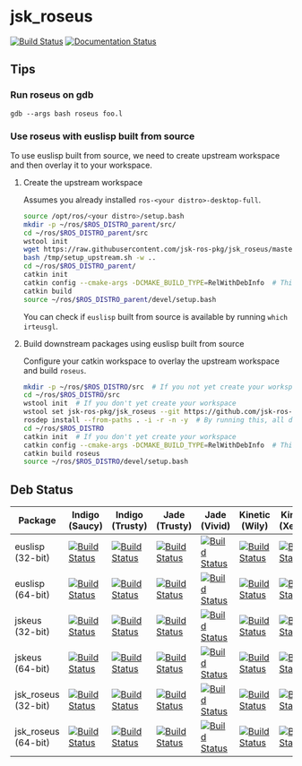 # jsk_roseus

[![Build Status](https://travis-ci.org/jsk-ros-pkg/jsk_roseus.png?branch=master)](https://travis-ci.org/jsk-ros-pkg/jsk_roseus)
[![Documentation Status](https://readthedocs.org/projects/euslisp-docs/badge/?version=latest)](http://euslisp-docs.readthedocs.org/en/latest/roseus/)

## Tips

### Run roseus on gdb
```
gdb --args bash roseus foo.l
```


### Use roseus with euslisp built from source

To use euslisp built from source, we need to create upstream workspace and then overlay it to your workspace.

1. Create the upstream workspace

    Assumes you already installed `ros-<your distro>-desktop-full`.

    ```bash
    source /opt/ros/<your distro>/setup.bash
    mkdir -p ~/ros/$ROS_DISTRO_parent/src/
    cd ~/ros/$ROS_DISTRO_parent/src
    wstool init
    wget https://raw.githubusercontent.com/jsk-ros-pkg/jsk_roseus/master/setup_upstream.sh -O /tmp/setup_upstream.sh
    bash /tmp/setup_upstream.sh -w ..
    cd ~/ros/$ROS_DISTRO_parent/
    catkin init
    catkin config --cmake-args -DCMAKE_BUILD_TYPE=RelWithDebInfo  # This is optional
    catkin build
    source ~/ros/$ROS_DISTRO_parent/devel/setup.bash
    ```
    
    You can check if `euslisp` built from source is available by running `which irteusgl`.

2. Build downstream packages using euslisp built from source

    Configure your catkin workspace to overlay the upstream workspace and build `roseus`.
    
    ```bash
    mkdir -p ~/ros/$ROS_DISTRO/src  # If you not yet create your workspace
    cd ~/ros/$ROS_DISTRO/src
    wstool init  # If you don't yet create your workspace
    wstool set jsk-ros-pkg/jsk_roseus --git https://github.com/jsk-ros-pkg/jsk_roseus.git -v master -u -y
    rosdep install --from-paths . -i -r -n -y  # By running this, all dependencies will be installed
    cd ~/ros/$ROS_DISTRO
    catkin init  # If you don't yet create your workspace
    catkin config --cmake-args -DCMAKE_BUILD_TYPE=RelWithDebInfo  # This is optional
    catkin build roseus
    source ~/ros/$ROS_DISTRO/devel/setup.bash
    ```

## Deb Status

| Package | Indigo (Saucy) | Indigo (Trusty) | Jade (Trusty) | Jade (Vivid) | Kinetic (Wily) | Kinetic (Xenial) |
|--------------------------|-------------------------------------------------------------------------------------------------------------------------------------------------------------------------------------------------|---------------------------------------------------------------------------------------------------------------------------------------------------------------------------------------------------|---------------------------------------------------------------------------------------------------------------------------------------------------------------------------------------------------|-------------------------------------------------------------------------------------------------------------------------------------------------------------------------------------------------|---------------------------------------------------------------------------------------------------------------------------------------------------------------------------------------------------|-------------------------------------------------------------------------------------------------------------------------------------------------------------------------------------------------|
| euslisp (32-bit) | [![Build Status](http://build.ros.org/job/Ibin_uS32__euslisp__ubuntu_saucy_i386__binary/badge/icon)](http://build.ros.org/job/Ibin_uS32__euslisp__ubuntu_saucy_i386__binary/) | [![Build Status](http://build.ros.org/job/Ibin_uT32__euslisp__ubuntu_trusty_i386__binary/badge/icon)](http://build.ros.org/job/Ibin_uT32__euslisp__ubuntu_trusty_i386__binary/) | [![Build Status](http://build.ros.org/job/Jbin_uT32__euslisp__ubuntu_trusty_i386__binary/badge/icon)](http://build.ros.org/job/Jbin_uT32__euslisp__ubuntu_trusty_i386__binary/) | [![Build Status](http://build.ros.org/job/Jbin_uV32__euslisp__ubuntu_vivid_i386__binary/badge/icon)](http://build.ros.org/job/Jbin_uV32__euslisp__ubuntu_vivid_i386__binary/) | [![Build Status](http://build.ros.org/job/Kbin_uW32__euslisp__ubuntu_wily_i386__binary/badge/icon)](http://build.ros.org/job/Kbin_uW32__euslisp__ubuntu_wily_i386__binary/) | [![Build Status](http://build.ros.org/job/Kbin_uX32__euslisp__ubuntu_xenial_i386__binary/badge/icon)](http://build.ros.org/job/Kbin_uX32__euslisp__ubuntu_xenial_i386__binary/) |
| euslisp (64-bit) | [![Build Status](http://build.ros.org/job/Ibin_uS64__euslisp__ubuntu_saucy_amd64__binary/badge/icon)](http://build.ros.org/job/Ibin_uS64__euslisp__ubuntu_saucy_amd64__binary/) | [![Build Status](http://build.ros.org/job/Ibin_uT64__euslisp__ubuntu_trusty_amd64__binary/badge/icon)](http://build.ros.org/job/Ibin_uT64__euslisp__ubuntu_trusty_amd64__binary/) | [![Build Status](http://build.ros.org/job/Jbin_uT64__euslisp__ubuntu_trusty_amd64__binary/badge/icon)](http://build.ros.org/job/Jbin_uT64__euslisp__ubuntu_trusty_amd64__binary/) | [![Build Status](http://build.ros.org/job/Jbin_uV64__euslisp__ubuntu_vivid_amd64__binary/badge/icon)](http://build.ros.org/job/Jbin_uV64__euslisp__ubuntu_vivid_amd64__binary/) | [![Build Status](http://build.ros.org/job/Kbin_uW64__euslisp__ubuntu_wily_amd64__binary/badge/icon)](http://build.ros.org/job/Kbin_uW64__euslisp__ubuntu_wily_amd64__binary/) | [![Build Status](http://build.ros.org/job/Kbin_uX64__euslisp__ubuntu_xenial_amd64__binary/badge/icon)](http://build.ros.org/job/Kbin_uX64__euslisp__ubuntu_xenial_amd64__binary/) |
| jskeus (32-bit) | [![Build Status](http://build.ros.org/job/Ibin_uS32__jskeus__ubuntu_saucy_i386__binary/badge/icon)](http://build.ros.org/job/Ibin_uS32__jskeus__ubuntu_saucy_i386__binary/) | [![Build Status](http://build.ros.org/job/Ibin_uT32__jskeus__ubuntu_trusty_i386__binary/badge/icon)](http://build.ros.org/job/Ibin_uT32__jskeus__ubuntu_trusty_i386__binary/) | [![Build Status](http://build.ros.org/job/Jbin_uT32__jskeus__ubuntu_trusty_i386__binary/badge/icon)](http://build.ros.org/job/Jbin_uT32__jskeus__ubuntu_trusty_i386__binary/) | [![Build Status](http://build.ros.org/job/Jbin_uV32__jskeus__ubuntu_vivid_i386__binary/badge/icon)](http://build.ros.org/job/Jbin_uV32__jskeus__ubuntu_vivid_i386__binary/) | [![Build Status](http://build.ros.org/job/Kbin_uW32__jskeus__ubuntu_wily_i386__binary/badge/icon)](http://build.ros.org/job/Kbin_uW32__jskeus__ubuntu_wily_i386__binary/) | [![Build Status](http://build.ros.org/job/Kbin_uX32__jskeus__ubuntu_xenial_i386__binary/badge/icon)](http://build.ros.org/job/Kbin_uX32__jskeus__ubuntu_xenial_i386__binary/) |
| jskeus (64-bit) | [![Build Status](http://build.ros.org/job/Ibin_uS64__jskeus__ubuntu_saucy_amd64__binary/badge/icon)](http://build.ros.org/job/Ibin_uS64__jskeus__ubuntu_saucy_amd64__binary/) | [![Build Status](http://build.ros.org/job/Ibin_uT64__jskeus__ubuntu_trusty_amd64__binary/badge/icon)](http://build.ros.org/job/Ibin_uT64__jskeus__ubuntu_trusty_amd64__binary/) | [![Build Status](http://build.ros.org/job/Jbin_uT64__jskeus__ubuntu_trusty_amd64__binary/badge/icon)](http://build.ros.org/job/Jbin_uT64__jskeus__ubuntu_trusty_amd64__binary/) | [![Build Status](http://build.ros.org/job/Jbin_uV64__jskeus__ubuntu_vivid_amd64__binary/badge/icon)](http://build.ros.org/job/Jbin_uV64__jskeus__ubuntu_vivid_amd64__binary/) | [![Build Status](http://build.ros.org/job/Kbin_uW64__jskeus__ubuntu_wily_amd64__binary/badge/icon)](http://build.ros.org/job/Kbin_uW64__jskeus__ubuntu_wily_amd64__binary/) | [![Build Status](http://build.ros.org/job/Kbin_uX64__jskeus__ubuntu_xenial_amd64__binary/badge/icon)](http://build.ros.org/job/Kbin_uX64__jskeus__ubuntu_xenial_amd64__binary/) |
| jsk_roseus (32-bit) | [![Build Status](http://build.ros.org/job/Ibin_uS32__jsk_roseus__ubuntu_saucy_i386__binary/badge/icon)](http://build.ros.org/job/Ibin_uS32__jsk_roseus__ubuntu_saucy_i386__binary/) | [![Build Status](http://build.ros.org/job/Ibin_uT32__jsk_roseus__ubuntu_trusty_i386__binary/badge/icon)](http://build.ros.org/job/Ibin_uT32__jsk_roseus__ubuntu_trusty_i386__binary/) | [![Build Status](http://build.ros.org/job/Jbin_uT32__jsk_roseus__ubuntu_trusty_i386__binary/badge/icon)](http://build.ros.org/job/Jbin_uT32__jsk_roseus__ubuntu_trusty_i386__binary/) | [![Build Status](http://build.ros.org/job/Jbin_uV32__jsk_roseus__ubuntu_vivid_i386__binary/badge/icon)](http://build.ros.org/job/Jbin_uV32__jsk_roseus__ubuntu_vivid_i386__binary/) | [![Build Status](http://build.ros.org/job/Kbin_uW32__jsk_roseus__ubuntu_wily_i386__binary/badge/icon)](http://build.ros.org/job/Kbin_uW32__jsk_roseus__ubuntu_wily_i386__binary/) | [![Build Status](http://build.ros.org/job/Kbin_uX32__jsk_roseus__ubuntu_xenial_i386__binary/badge/icon)](http://build.ros.org/job/Kbin_uX32__jsk_roseus__ubuntu_xenial_i386__binary/) |
| jsk_roseus (64-bit) | [![Build Status](http://build.ros.org/job/Ibin_uS64__jsk_roseus__ubuntu_saucy_amd64__binary/badge/icon)](http://build.ros.org/job/Ibin_uS64__jsk_roseus__ubuntu_saucy_amd64__binary/) | [![Build Status](http://build.ros.org/job/Ibin_uT64__jsk_roseus__ubuntu_trusty_amd64__binary/badge/icon)](http://build.ros.org/job/Ibin_uT64__jsk_roseus__ubuntu_trusty_amd64__binary/) | [![Build Status](http://build.ros.org/job/Jbin_uT64__jsk_roseus__ubuntu_trusty_amd64__binary/badge/icon)](http://build.ros.org/job/Jbin_uT64__jsk_roseus__ubuntu_trusty_amd64__binary/) | [![Build Status](http://build.ros.org/job/Jbin_uV64__jsk_roseus__ubuntu_vivid_amd64__binary/badge/icon)](http://build.ros.org/job/Jbin_uV64__jsk_roseus__ubuntu_vivid_amd64__binary/) | [![Build Status](http://build.ros.org/job/Kbin_uW64__jsk_roseus__ubuntu_wily_amd64__binary/badge/icon)](http://build.ros.org/job/Kbin_uW64__jsk_roseus__ubuntu_wily_amd64__binary/) | [![Build Status](http://build.ros.org/job/Kbin_uX64__jsk_roseus__ubuntu_xenial_amd64__binary/badge/icon)](http://build.ros.org/job/Kbin_uX64__jsk_roseus__ubuntu_xenial_amd64__binary/) |
